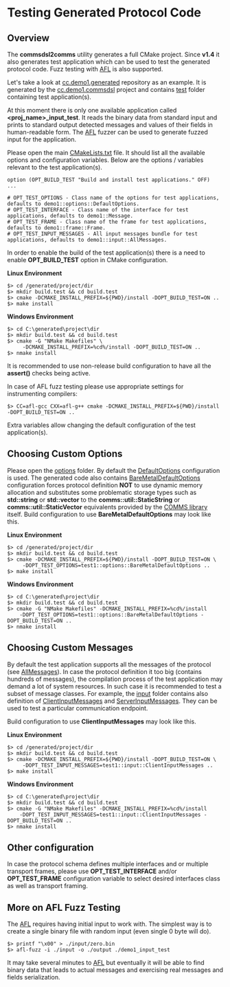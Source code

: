 # Testing Generated Protocol Code

## Overview
The **commsdsl2comms** utility generates a full CMake project. Since **v1.4**
it also generates test application which can be used to test the
generated protocol code. Fuzz testing with [AFL](http://lcamtuf.coredump.cx/afl/) is 
also supported. 

Let's take a look at [cc.demo1.generated](https://github.com/commschamp/cc.demo1.generated)
repository as an example. It is generated by the 
[cc.demo1.commsdsl](https://github.com/commschamp/cc.demo1.commsdsl) project
and contains [test](https://github.com/commschamp/cc.demo1.generated/tree/master/test)
folder containing test application(s). 

At this moment there is only one available application called
**<proj_name>_input_test**. It reads the binary data from standard input and
prints to standard output detected messages and values of their fields in
human-readable form. The [AFL](http://lcamtuf.coredump.cx/afl/) fuzzer can 
be used to generate fuzzed input for the application.

Please open the main 
[CMakeLists.txt](https://github.com/commschamp/cc.demo1.generated/blob/master/CMakeLists.txt)
file. It should list all the available options and configuration variables. Below are the 
options / variables relevant to the test application(s).
```
option (OPT_BUILD_TEST "Build and install test applications." OFF)
...

# OPT_TEST_OPTIONS - Class name of the options for test applications, defaults to demo1::options::DefaultOptions.
# OPT_TEST_INTERFACE - Class name of the interface for test applications, defaults to demo1::Message.
# OPT_TEST_FRAME - Class name of the frame for test applications, defaults to demo1::frame::Frame.
# OPT_TEST_INPUT_MESSAGES - All input messages bundle for test applications, defaults to demo1::input::AllMessages.
```

In order to enable the build of the test application(s) there is a need to 
enable **OPT_BUILD_TEST** option in CMake configuration.

**Linux Environment**
```
$> cd /generated/project/dir
$> mkdir build.test && cd build.test
$> cmake -DCMAKE_INSTALL_PREFIX=${PWD}/install -DOPT_BUILD_TEST=ON ..
$> make install
```

**Windows Environment**
```
$> cd C:\generated\project\dir
$> mkdir build.test && cd build.test
$> cmake -G "NMake Makefiles" \
     -DCMAKE_INSTALL_PREFIX=%cd%/install -DOPT_BUILD_TEST=ON ..
$> nmake install
```
It is recommended to use non-release build configuration to have all the **assert()**
checks being active.

In case of AFL fuzz testing please use appropriate settings for instrumenting
compilers:
```
$> CC=afl-gcc CXX=afl-g++ cmake -DCMAKE_INSTALL_PREFIX=${PWD}/install -DOPT_BUILD_TEST=ON ..
```

Extra variables allow changing the default configuration of the
test application(s). 

## Choosing Custom Options
Please open the [options](https://github.com/commschamp/cc.demo1.generated/tree/master/include/demo1/options)
folder. By default the [DefaultOptions](https://github.com/commschamp/cc.demo1.generated/blob/master/include/demo1/options/DefaultOptions.h) configuration is used. The generated code also contains 
[BareMetalDefaultOptions](https://github.com/commschamp/cc.demo1.generated/blob/master/include/demo1/options/BareMetalDefaultOptions.h) configuration forces protocol definition 
**NOT** to use dynamic memory allocation and substitutes
some problematic storage types such as **std::string** or **std::vector** to
the **comms::util::StaticString** or **comms::util::StaticVector** equivalents 
provided by the [COMMS library](https://github.com/commschamp/comms_champion#comms-library)
itself. Build configuration to use **BareMetalDefaultOptions** may look like this.

**Linux Environment**
```
$> cd /generated/project/dir
$> mkdir build.test && cd build.test
$> cmake -DCMAKE_INSTALL_PREFIX=${PWD}/install -DOPT_BUILD_TEST=ON \
     -DOPT_TEST_OPTIONS=test1::options::BareMetalDefaultOptions ..
$> make install
```

**Windows Environment**
```
$> cd C:\generated\project\dir
$> mkdir build.test && cd build.test
$> cmake -G "NMake Makefiles" -DCMAKE_INSTALL_PREFIX=%cd%/install 
    -DOPT_TEST_OPTIONS=test1::options::BareMetalDefaultOptions -DOPT_BUILD_TEST=ON ..
$> nmake install
```

## Choosing Custom Messages
By default the test application supports all the messages of the protocol 
(see [AllMessages](https://github.com/commschamp/cc.demo1.generated/blob/master/include/demo1/input/AllMessages.h)).
In case the protocol definition it too big (contains hundreds of messages), the
compilation process of the test application may demand a lot of system resources.
In such case it is recommended to test a subset of message classes. For example,
the [input](https://github.com/commschamp/cc.demo1.generated/tree/master/include/demo1/input)
folder contains also definition of [ClientInputMessages](https://github.com/commschamp/cc.demo1.generated/blob/master/include/demo1/input/ClientInputMessages.h) 
and [ServerInputMessages](https://github.com/commschamp/cc.demo1.generated/blob/master/include/demo1/input/ServerInputMessages.h). They can be used to test a particular communication endpoint.

Build configuration to use **ClientInputMessages** may look like this.

**Linux Environment**
```
$> cd /generated/project/dir
$> mkdir build.test && cd build.test
$> cmake -DCMAKE_INSTALL_PREFIX=${PWD}/install -DOPT_BUILD_TEST=ON \
     -DOPT_TEST_INPUT_MESSAGES=test1::input::ClientInputMessages ..
$> make install
```

**Windows Environment**
```
$> cd C:\generated\project\dir
$> mkdir build.test && cd build.test
$> cmake -G "NMake Makefiles" -DCMAKE_INSTALL_PREFIX=%cd%/install 
    -DOPT_TEST_INPUT_MESSAGES=test1::input::ClientInputMessages -DOPT_BUILD_TEST=ON ..
$> nmake install
```

## Other configuration
In case the protocol schema defines multiple interfaces and or multiple transport
frames, please use **OPT_TEST_INTERFACE** and/or **OPT_TEST_FRAME** configuration
variable to select desired interfaces class as well as transport framing.

## More on AFL Fuzz Testing

The [AFL](http://lcamtuf.coredump.cx/afl/) requires having initial input to work
with. The simplest way is to create a single binary file with random input (even 
single 0 byte will do).
```
$> printf "\x00" > ./input/zero.bin
$> afl-fuzz -i ./input -o ./output ./demo1_input_test
```
It may take several minutes to [AFL](http://lcamtuf.coredump.cx/afl/) but
eventually it will be able to find binary data that leads to actual messages and 
exercising real messages and fields serialization.  
